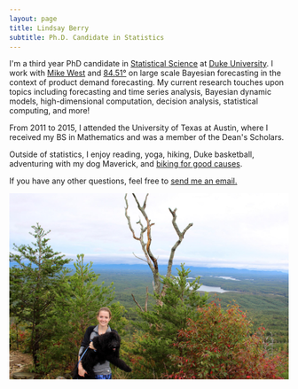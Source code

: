 ```yaml
---
layout: page
title: Lindsay Berry
subtitle: Ph.D. Candidate in Statistics
---
```


I'm a third year PhD candidate in [Statistical Science](http://stat.duke.edu/) at [Duke University](https://www.duke.edu/). I work with [Mike West](http://www2.stat.duke.edu/~mw/) and [84.51&deg;](https://www.8451.com/) on large scale Bayesian forecasting in the context of product demand forecasting. My current research touches upon topics including forecasting and time series analysis, Bayesian dynamic models, high-dimensional computation, decision analysis, statistical computing, and more!

From 2011 to 2015, I attended the University of Texas at Austin, where I received my BS in Mathematics and was a member of the Dean's Scholars.

Outside of statistics, I enjoy reading, yoga, hiking, Duke basketball, adventuring with my dog Maverick, and [biking for good causes](https://bikeandbuild.org/).

If you have any other questions, feel free to [send me an email.](mailto:lindsay.berry@duke.edu)

![Maverick](/img/mav.jpg)
